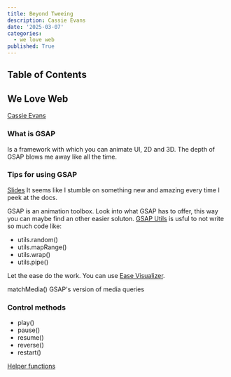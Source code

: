 ```yaml
---
title: Beyond Tweeing
description: Cassie Evans
date: '2025-03-07'
categories:
  - we love web
published: True
---
```


## Table of Contents

## We Love Web

[Cassie Evans](https://www.cassie.codes/)

### What is GSAP

Is a framework with which you can animate UI, 2D and 3D. The depth of GSAP blows me away like all the time.

### Tips for using GSAP

[Slides](https://slides.com/cassiecodes/beyond-tweening/fullscreen?token=UPwX_bd_#/1)
It seems like I stumble on something new and amazing every time I peek at the docs.

GSAP is an animation toolbox. Look into what GSAP has to offer, this way you can maybe find an other easier soluton.
[GSAP Utils](https://gsap.com/docs/v3/GSAP/gsap.utils/) is usful to not write so much code like:

- utils.random()
- utils.mapRange()
- utils.wrap()
- utils.pipe()

Let the ease do the work. You can use [Ease Visualizer](https://gsap.com/docs/v3/Eases/).

matchMedia() GSAP's version of media queries

### Control methods

- play()
- pause()
- resume()
- reverse()
- restart()

[Helper functions](https://gsap.com/docs/v3/HelperFunctions/)

